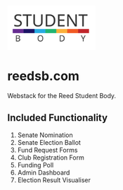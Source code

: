 <img src="assets/student-body-fulltext.svg" height="100">

# reedsb.com
Webstack for the Reed Student Body.
## Included Functionality
1. Senate Nomination
2. Senate Election Ballot
3. Fund Request Forms
4. Club Registration Form
5. Funding Poll
6. Admin Dashboard
7. Election Result Visualiser